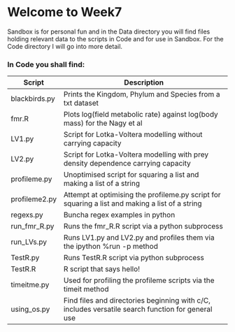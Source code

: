 # Welcome to Week7
Sandbox is for personal fun and in the Data directory you will find files holding relevant data to the scripts in Code and for use in Sandbox.
For the Code directory I will go into more detail.

### In Code you shall find:
 
 Script       | Description
 ------------- | -------------
 blackbirds.py |  Prints the Kingdom, Phylum and Species from a txt dataset  
 fmr.R | Plots log(field metabolic rate) against log(body mass) for the Nagy et al 
 LV1.py  | Script for Lotka-Voltera modelling without carrying capacity
 LV2.py | Script for Lotka-Voltera modelling with prey density dependence carrying capacity
 profileme.py | Unoptimised script for squaring a list and making a list of a string
 profileme2.py | Attempt at optimising the profileme.py script for squaring a list and making a list of a string
 regexs.py | Buncha regex examples in python
 run_fmr_R.py | Runs the fmr_R.R script via a python subprocess
 run_LVs.py | Runs LV1.py and LV2.py and profiles them via the ipython %run -p method
 TestR.py | Runs TestR.R script via python subprocess
 TestR.R | R script that says hello!
 timeitme.py | Used for profiling the profileme scripts via the timeit method
 using_os.py | Find files and directories beginning with c/C, includes versatile search function for general use
  
